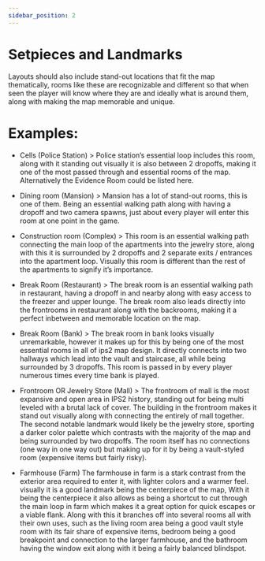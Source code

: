 ```yaml
---
sidebar_position: 2
---
```


# Setpieces and Landmarks

Layouts should also include stand-out locations that fit the map thematically, rooms like these are recognizable and different so that when seen the player will know where they are and ideally what is around them, along with making the map memorable and unique. 

# Examples: 

- Cells (Police Station) > Police station’s essential loop includes this room, along with it standing out visually it is also between 2 dropoffs, making it one of the most passed through and essential rooms of the map. Alternatively the Evidence Room could be listed here.

- Dining room (Mansion) > Mansion has a lot of stand-out rooms, this is one of them. Being an essential walking path along with having a dropoff and two camera spawns, just about every player will enter this room at one point in the game.

- Construction room (Complex) > This room is an essential walking path connecting the main loop of the apartments into the jewelry store, along with this it is surrounded by 2 dropoffs and 2 separate exits / entrances into the apartment loop. Visually this room is different than the rest of the apartments to signify it’s importance.

- Break Room (Restaurant) > The break room is an essential walking path in restaurant, having a dropoff in and nearby along with easy access to the freezer and upper lounge. The break room also leads directly into the frontrooms in restaurant along with the backrooms, making it a perfect inbetween and memorable location on the map.

- Break Room (Bank) > The break room in bank looks visually unremarkable, however it makes up for this by being one of the most essential rooms in all of ips2 map design. It directly connects into two hallways which lead into the vault and staircase, all while being surrounded by 3 dropoffs. This room is passed in by every player numerous times every time bank is played.

- Frontroom OR Jewelry Store (Mall) > The frontroom of mall is the most expansive and open area in IPS2 history, standing out for being multi leveled with a brutal lack of cover. The building in the frontroom makes it stand out visually along with connecting the entirely of mall together. The second notable landmark would likely be the jewelry store, sporting a darker color palette which contrasts with the majority of the map and being surrounded by two dropoffs. The room itself has no connections (one way in one way out) but making up for it by being a vault-styled room (expensive items but fairly risky).

- Farmhouse (Farm) The farmhouse in farm is a stark contrast from the exterior area required to enter it, with lighter colors and a warmer feel. visually it is a good landmark being the centerpiece of the map, With it being the centerpiece it also allows as being a shortcut to cut through the main loop in farm which makes it a great option for quick escapes or a viable flank. Along with this it branches off into several rooms all with their own uses, such as the living room area being a good vault style room with its fair share of expensive items, bedroom being a good breakpoint and connection to the larger farmhouse, and the bathroom having the window exit along with it being a fairly balanced blindspot.
